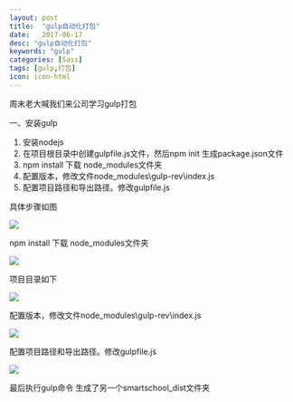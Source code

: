 ```yaml
---
layout: post
title:  "gulp自动化打包"
date:   2017-06-17
desc: "gulp自动化打包"
keywords: "gulp"
categories: [Sass]
tags: [gulp,打包]
icon: icon-html
---
```

周末老大喊我们来公司学习gulp打包

一、安装gulp
1. 安装nodejs
2. 在项目根目录中创建gulpfile.js文件，然后npm init 生成package.json文件
3. npm install 下载 node_modules文件夹
4. 配置版本，修改文件node_modules\gulp-rev\index.js
5. 配置项目路径和导出路径。修改gulpfile.js

具体步骤如图

   ![](http://lililala92.github.io/static/assets/img/blog/2017-6-17-gulp1.png)

  npm install 下载 node_modules文件夹

   ![](http://lililala92.github.io/static/assets/img/blog/2017-6-17-gulp2.png)

项目目录如下

   ![](http://lililala92.github.io/static/assets/img/blog/2017-6-17-gulp3.png)

配置版本，修改文件node_modules\gulp-rev\index.js

   ![](http://lililala92.github.io/static/assets/img/blog/2017-6-17-gulp4.png)

配置项目路径和导出路径。修改gulpfile.js

   ![](http://lililala92.github.io/static/assets/img/blog/2017-6-17-gulp5.png)

最后执行gulp命令
 生成了另一个smartschool_dist文件夹


